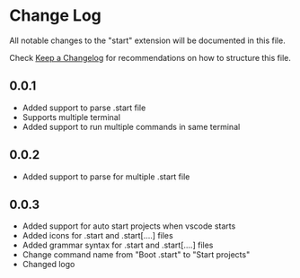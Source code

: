 # Change Log

All notable changes to the "start" extension will be documented in this file.

Check [Keep a Changelog](http://keepachangelog.com/) for recommendations on how to structure this file.

## 0.0.1

- Added support to parse .start file
- Supports multiple terminal
- Added support to run multiple commands in same terminal

## 0.0.2

- Added support to parse for multiple .start file

## 0.0.3

- Added support for auto start projects when vscode starts
- Added icons for .start and .start[....] files
- Added grammar syntax for .start and .start[....] files
- Change command name from "Boot .start" to "Start projects"
- Changed logo